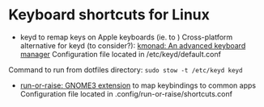 # Keyboard shortcuts for Linux

- keyd to remap keys on Apple keyboards (ie. <shift><control><alt><super> to <caps-lock>)
Cross-platform alternative for keyd (to consider?): [kmonad: An advanced keyboard manager](https://github.com/kmonad/kmonad)
Configuration file located in /etc/keyd/default.conf 

Command to run from dotfiles directory:
`sudo stow -t /etc/keyd keyd`    

- [run-or-raise: GNOME3 extension](https://github.com/CZ-NIC/run-or-raise) to map keybindings to common apps
Configuration file located in .config/run-or-raise/shortcuts.conf
